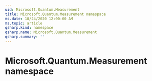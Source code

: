 ```yaml
---
uid: Microsoft.Quantum.Measurement
title: Microsoft.Quantum.Measurement namespace
ms.date: 10/24/2020 12:00:00 AM
ms.topic: article
qsharp.kind: namespace
qsharp.name: Microsoft.Quantum.Measurement
qsharp.summary: ''
---
```


# Microsoft.Quantum.Measurement namespace



